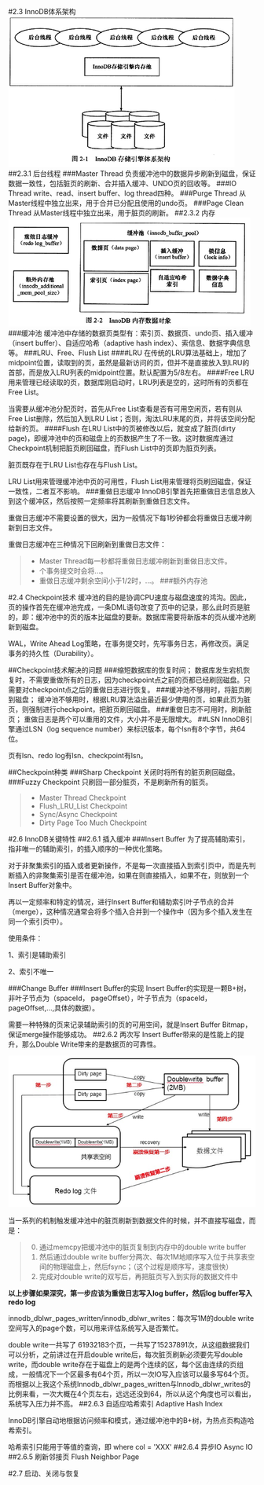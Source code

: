 #2.3 InnoDB体系架构
![体系架构](./png/体系架构.png)
##2.3.1 后台线程
###Master Thread
负责缓冲池中的数据异步刷新到磁盘，保证数据一致性，包括脏页的刷新、合并插入缓冲、UNDO页的回收等。
###IO Thread
write、read、insert buffer、log thread四种。
###Purge Thread
从Master线程中独立出来，用于合并已分配且使用的undo页。
###Page Clean Thread
从Master线程中独立出来，用于脏页的刷新。
##2.3.2 内存
![内存数据对象](./png/内存数据对象.png)
###缓冲池
缓冲池中存储的数据页类型有：索引页、数据页、undo页、插入缓冲（insert buffer）、自适应哈希（adaptive hash index）、索信息、数据字典信息等。
###LRU、Free、Flush List
####LRU
在传统的LRU算法基础上，增加了midpoint位置，读取到的页，虽然是最新访问的页，但并不是直接放入到LRU的首部，而是放入LRU列表的midpoint位置。默认配置为5/8左右。
####Free
LRU用来管理已经读取的页，数据库刚启动时，LRU列表是空的，这时所有的页都在Free List。

当需要从缓冲池分配页时，首先从Free List查看是否有可用空闲页，若有则从Free List删除，然后加入到LRU List；否则，淘汰LRU末尾的页，并将该空间分配给新的页。
####Flush
在LRU List中的页被修改以后，就变成了脏页(dirty page)，即缓冲池中的页和磁盘上的页数据产生了不一致。这时数据库通过Checkpoint机制把脏页刷回磁盘，而Flush List中的页即为脏页列表。

脏页既存在于LRU List也存在与Flush List。

LRU List用来管理缓冲池中页的可用性，Flush List用来管理将页刷回磁盘，保证一致性，二者互不影响。
###重做日志缓冲
InnoDB引擎首先把重做日志信息放入到这个缓冲区，然后按照一定频率将其刷新到重做日志文件。

重做日志缓冲不需要设置的很大，因为一般情况下每1秒钟都会将重做日志缓冲刷新到日志文件。

重做日志缓冲在三种情况下回刷新到重做日志文件：
 >- Master Thread每一秒都将重做日志缓冲刷新到重做日志文件。 
 >- 个事务提交时会将...。 
 >- 重做日志缓冲剩余空间小于1/2时，...。
###额外内存池


#2.4 Checkpoint技术
缓冲池的目的是协调CPU速度与磁盘速度的鸿沟。因此，页的操作首先在缓冲池完成，一条DML语句改变了页中的记录，那么此时页是脏的，即：缓冲池中的页的版本比磁盘的要新。数据库需要将新版本的页从缓冲池刷新到磁盘。

WAL，Write Ahead Log策略，在事务提交时，先写事务日志，再修改页。满足事务的持久性（Durability）。

##Checkpoint技术解决的问题
###缩短数据库的恢复时间；
数据库发生宕机恢复时，不需要重做所有的日志，因为checkpoint点之前的页都已经刷回磁盘。只需要对checkpoint点之后的重做日志进行恢复。
###缓冲池不够用时，将脏页刷到磁盘；
缓冲池不够用时，根据LRU算法溢出最近最少使用的页，如果此页为脏页，则强制进行checkpoint，把脏页刷回磁盘。
###重做日志不可用时，刷新脏页；
重做日志是两个可以重用的文件，大小并不是无限增大。
##LSN
InnoDB引擎通过LSN（log sequence number）来标识版本，每个lsn有8个字节，共64位。

页有lsn、redo log有lsn、checkpoint有lsn。

##Checkpoint种类
###Sharp Checkpoint
关闭时将所有的脏页刷回磁盘。
###Fuzzy Checkpoint
只刷回一部分脏页，不是刷新所有的脏页。

 >- Master Thread Checkpoint
 >- Flush_LRU_List Checkpoint
 >- Sync/Async Checkpoint
 >- Dirty Page Too Much Checkpoint


#2.6 InnoDB关键特性
##2.6.1 插入缓冲
###Insert Buffer
为了提高辅助索引，指非唯一的辅助索引，的插入顺序的一种优化策略。

对于非聚集索引的插入或者更新操作，不是每一次直接插入到索引页中，而是先判断插入的非聚集索引是否在缓冲池，如果在则直接插入，如果不在，则放到一个Insert Buffer对象中。

再以一定频率和特定的情况，进行Insert Buffer和辅助索引叶子节点的合并（merge），这种情况通常会将多个插入合并到一个操作中（因为多个插入发生在同一个索引页中）。

使用条件：

1、索引是辅助索引

2、索引不唯一

###Change Buffer
###Insert Buffer的实现
Insert Buffer的实现是一颗B+树，非叶子节点为（spaceId， pageOffset），叶子节点为（spaceId，pageOffset,...,具体的数据）。

需要一种特殊的页来记录辅助索引的页的可用空间，就是Insert Buffer Bitmap，保证merge操作能够成功。
##2.6.2 两次写
Insert Buffer带来的是性能上的提升，那么Double Write带来的是数据页的可靠性。

![双写](./png/双写.jpg)

当一系列的机制触发缓冲池中的脏页刷新到数据文件的时候，并不直接写磁盘，而是：

 > 0. 通过memcpy把缓冲池中的脏页复制到内存中的double write buffer 
 > 0. 然后通过double write buffer分两次、每次1M地顺序写入位于共享表空间的物理磁盘上，然后fsync；（这个过程是顺序写，速度很快） 
 > 0. 完成对double write的双写后，再把脏页写入到实际的数据文件中

**以上步骤如果深究，第一步应该为重做日志写入log buffer，然后log buffer写入redo log**

innodb_dblwr_pages_written/innodb_dblwr_writes：每次写1M的double write空间写入的page个数，可以用来评估系统写入是否繁忙。

double write一共写了 61932183个页，一共写了15237891次，从这组数据我们可以分析，之前讲过在开启double write后，每次脏页刷新必须要先写double write，而double write存在于磁盘上的是两个连续的区，每个区由连续的页组成，一般情况下一个区最多有64个页，所以一次IO写入应该可以最多写64个页。而根据以上我这个系统Innodb_dblwr_pages_written与Innodb_dblwr_writes的比例来看，一次大概在4个页左右，远远还没到64，所以从这个角度也可以看出，系统写入压力并不高。
##2.6.3 自适应哈希索引
Adaptive Hash Index

InnoDB引擎自动地根据访问频率和模式，通过缓冲池中的B+树，为热点页构造哈希索引。

哈希索引只能用于等值的查询，即 where col = 'XXX'
##2.6.4 异步IO
Async IO
##2.6.5 刷新邻接页
Flush Neighbor Page


#2.7 启动、关闭与恢复